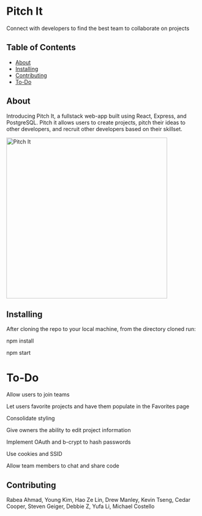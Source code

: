 # Pitch It
Connect with developers to find the best team to collaborate on projects

## Table of Contents

- [About](#about)
- [Installing](#installing)
- [Contributing](#contributing)
- [To-Do](#to-do)


## About
Introducing Pitch It, a fullstack web-app built using React, Express, and PostgreSQL. Pitch it allows users to create projects, pitch their ideas to other developers, and recruit other developers based on their skillset. 


<img width="420" alt="Pitch It" src="https://user-images.githubusercontent.com/112290188/209587295-10c747fd-8d12-4e8d-84ee-44542714bae9.png">

## Installing
After cloning the repo to your local machine, from the directory cloned run:

npm install

npm start

# To-Do
Allow users to join teams

Let users favorite projects and have them populate in the Favorites page

Consolidate styling

Give owners the ability to edit project information

Implement OAuth and b-crypt to hash passwords

Use cookies and SSID

Allow team members to chat and share code


## Contributing
Rabea Ahmad, Young Kim, Hao Ze Lin, Drew Manley, Kevin Tseng, Cedar Cooper, Steven Geiger, Debbie Z, Yufa Li, Michael Costello
